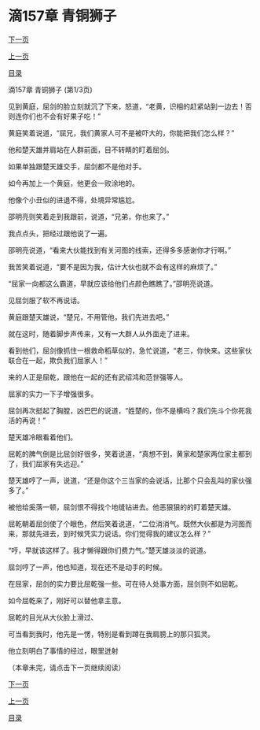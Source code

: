 <h1>滴157章   青铜狮子</h1>
            <div><p><a href="./469_%E6%BB%B4157%E7%AB%A0_%E9%9D%92%E9%93%9C%E7%8B%AE%E5%AD%90.md">下一页</a></p><p><a href="./467_%E7%AC%AC156%E7%AB%A0_%E5%89%91%E6%8B%94%E5%BC%A9%E5%BC%A0.md">上一页</a></p><p><a href="../">目录</a></p></div>
            <div><p>滴157章   青铜狮子 (第1/3页)</p><p>见到黄庭，屈剑的脸立刻就沉了下来，怒道，“老黄，识相的赶紧站到一边去！否则连你们也不会有好果子吃！”</p><p>黄庭笑着说道，“屈兄，我们黄家人可不是被吓大的，你能把我们怎么样？”</p><p>他和楚天雄并肩站在人群前面，目不转睛的盯着屈剑。</p><p>如果单独跟楚天雄交手，屈剑都不是他对手。</p><p>如今再加上一个黄庭，他更会一败涂地的。</p><p>他像个小丑似的进退不得，处境异常尴尬。</p><p>邵明亮则笑着走到我跟前，说道，“兄弟，你也来了。”</p><p>我点点头，把经过跟他说了一遍。</p><p>邵明亮说道，“看来大伙能找到有关河图的线索，还得多多感谢你才行啊。”</p><p>我苦笑着说道，“要不是因为我，估计大伙也就不会有这样的麻烦了。”</p><p>“屈家一向都这么霸道，早就应该给他们点颜色瞧瞧了。”邵明亮说道。</p><p>见屈剑服了软不再说话。</p><p>黄庭跟楚天雄说，“楚兄，不用管他，我们先进去吧。”</p><p>就在这时，随着脚步声传来，又有一大群人从外面走了进来。</p><p>看到他们，屈剑像抓住一根救命稻草似的，急忙说道，“老三，你快来。这些家伙联合在一起，欺负我们屈家人！”</p><p>来的人正是屈乾，跟他在一起的还有武绍鸿和范世强等人。</p><p>屈家的实力一下子增强很多。</p><p>屈剑再次挺起了胸膛，凶巴巴的说道，“姓楚的，你不是横吗？我们先斗个你死我活的再说！”</p><p>楚天雄冷眼看着他们。</p><p>屈乾的脾气倒是比屈剑好很多，笑着说道，“真想不到，黄家和楚家两位家主都到了，我们屈家有失远迎。”</p><p>楚天雄哼了一声，说道，“还是你这个三当家的会说话，比那个只会乱叫的家伙强多了。”</p><p>被他给奚落一顿，屈剑恨不得找个地缝钻进去。他恶狠狠的的盯着楚天雄。</p><p>屈乾朝着屈剑使了个眼色，然后笑着说道，“二位消消气。既然大伙都是为河图而来，那就先进去，到时候凭实力说话。你们觉得我的建议怎么样？”</p><p>“哼，早就该这样了。我才懒得跟你们费力气。”楚天雄淡淡的说道。</p><p>屈剑哼了一声，他也知道，现在还不是动手的时候。</p><p>在屈家，屈剑的实力要比屈乾强一些。可在待人处事方面，屈剑则不如屈乾。</p><p>如今屈乾来了，刚好可以替他拿主意。</p><p>屈乾的目光从大伙脸上滑过、</p><p>可当看到我时，他先是一愣，特别是看到蹲在我肩膀上的那只狐灵。</p><p>他立刻明白了事情的经过，眼里迸射</p><p>（本章未完，请点击下一页继续阅读）</p></div>
            <div><p><a href="./469_%E6%BB%B4157%E7%AB%A0_%E9%9D%92%E9%93%9C%E7%8B%AE%E5%AD%90.md">下一页</a></p><p><a href="./467_%E7%AC%AC156%E7%AB%A0_%E5%89%91%E6%8B%94%E5%BC%A9%E5%BC%A0.md">上一页</a></p><p><a href="../">目录</a></p></div>